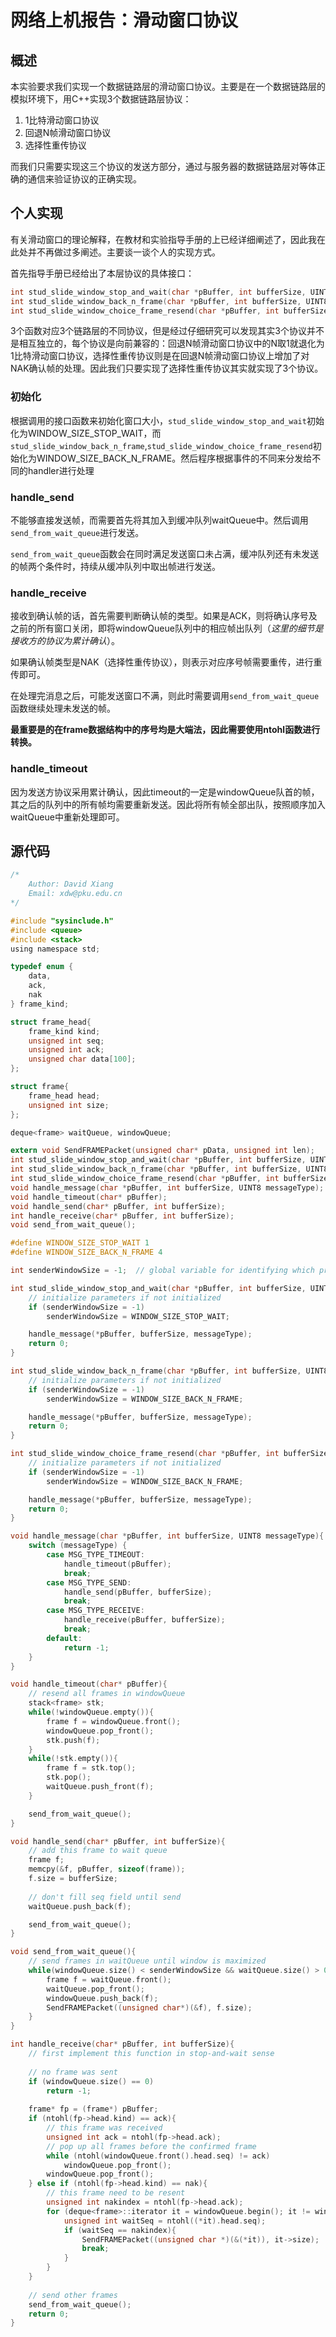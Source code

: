 # 网络上机报告：滑动窗口协议

## 概述

本实验要求我们实现一个数据链路层的滑动窗口协议。主要是在一个数据链路层的模拟环境下，用C++实现3个数据链路层协议：

1. 1比特滑动窗口协议
2. 回退N帧滑动窗口协议
3. 选择性重传协议

而我们只需要实现这三个协议的发送方部分，通过与服务器的数据链路层对等体正确的通信来验证协议的正确实现。

## 个人实现

有关滑动窗口的理论解释，在教材和实验指导手册的上已经详细阐述了，因此我在此处并不再做过多阐述。主要谈一谈个人的实现方式。

首先指导手册已经给出了本层协议的具体接口：

```c
int stud_slide_window_stop_and_wait(char *pBuffer, int bufferSize, UINT8 messageType);
int stud_slide_window_back_n_frame(char *pBuffer, int bufferSize, UINT8 messageType);
int stud_slide_window_choice_frame_resend(char *pBuffer, int bufferSize, UINT8 messageType);
```

3个函数对应3个链路层的不同协议，但是经过仔细研究可以发现其实3个协议并不是相互独立的，每个协议是向前兼容的：回退N帧滑动窗口协议中的N取1就退化为1比特滑动窗口协议，选择性重传协议则是在回退N帧滑动窗口协议上增加了对NAK确认帧的处理。因此我们只要实现了选择性重传协议其实就实现了3个协议。

### 初始化

 根据调用的接口函数来初始化窗口大小，`stud_slide_window_stop_and_wait`初始化为WINDOW_SIZE_STOP_WAIT，而`stud_slide_window_back_n_frame`,`stud_slide_window_choice_frame_resend`初始化为WINDOW_SIZE_BACK_N_FRAME。然后程序根据事件的不同来分发给不同的handler进行处理

### handle_send

不能够直接发送帧，而需要首先将其加入到缓冲队列waitQueue中。然后调用`send_from_wait_queue`进行发送。

`send_from_wait_queue`函数会在同时满足发送窗口未占满，缓冲队列还有未发送的帧两个条件时，持续从缓冲队列中取出帧进行发送。

### handle_receive

接收到确认帧的话，首先需要判断确认帧的类型。如果是ACK，则将确认序号及之前的所有窗口关闭，即将windowQueue队列中的相应帧出队列（*这里的细节是接收方的协议为累计确认*）。

如果确认帧类型是NAK（选择性重传协议），则表示对应序号帧需要重传，进行重传即可。

在处理完消息之后，可能发送窗口不满，则此时需要调用`send_from_wait_queue`函数继续处理未发送的帧。

**最重要是的在frame数据结构中的序号均是大端法，因此需要使用ntohl函数进行转换。**

### handle_timeout

因为发送方协议采用累计确认，因此timeout的一定是windowQueue队首的帧，其之后的队列中的所有帧均需要重新发送。因此将所有帧全部出队，按照顺序加入waitQueue中重新处理即可。

## 源代码

```c
/*
	Author: David Xiang
	Email: xdw@pku.edu.cn
*/

#include "sysinclude.h"
#include <queue>
#include <stack>
using namespace std;

typedef enum {
	data, 
	ack,
	nak
} frame_kind;

struct frame_head{
	frame_kind kind;
	unsigned int seq;
	unsigned int ack;
	unsigned char data[100];
};

struct frame{
	frame_head head;
	unsigned int size;
};

deque<frame> waitQueue, windowQueue;

extern void SendFRAMEPacket(unsigned char* pData, unsigned int len);
int stud_slide_window_stop_and_wait(char *pBuffer, int bufferSize, UINT8 messageType);
int stud_slide_window_back_n_frame(char *pBuffer, int bufferSize, UINT8 messageType);
int stud_slide_window_choice_frame_resend(char *pBuffer, int bufferSize, UINT8 messageType);
void handle_message(char *pBuffer, int bufferSize, UINT8 messageType);
void handle_timeout(char* pBuffer);
void handle_send(char* pBuffer, int bufferSize);
int handle_receive(char* pBuffer, int bufferSize);
void send_from_wait_queue();

#define WINDOW_SIZE_STOP_WAIT 1
#define WINDOW_SIZE_BACK_N_FRAME 4

int senderWindowSize = -1;	// global variable for identifying which protocol is now in use

int stud_slide_window_stop_and_wait(char *pBuffer, int bufferSize, UINT8 messageType){
	// initialize parameters if not initialized
	if (senderWindowSize = -1)
		senderWindowSize = WINDOW_SIZE_STOP_WAIT;

	handle_message(*pBuffer, bufferSize, messageType);
	return 0;
}

int stud_slide_window_back_n_frame(char *pBuffer, int bufferSize, UINT8 messageType){
	// initialize parameters if not initialized
	if (senderWindowSize = -1)
		senderWindowSize = WINDOW_SIZE_BACK_N_FRAME;

	handle_message(*pBuffer, bufferSize, messageType);
	return 0;
}

int stud_slide_window_choice_frame_resend(char *pBuffer, int bufferSize, UINT8 messageType){
	// initialize parameters if not initialized
	if (senderWindowSize = -1)
		senderWindowSize = WINDOW_SIZE_BACK_N_FRAME;

	handle_message(*pBuffer, bufferSize, messageType);
	return 0;
}

void handle_message(char *pBuffer, int bufferSize, UINT8 messageType){
	switch (messageType) {
		case MSG_TYPE_TIMEOUT:
			handle_timeout(pBuffer);
			break;
		case MSG_TYPE_SEND:
			handle_send(pBuffer, bufferSize);
			break;
		case MSG_TYPE_RECEIVE:
			handle_receive(pBuffer, bufferSize);
			break;
		default:
			return -1;
	}
}

void handle_timeout(char* pBuffer){
	// resend all frames in windowQueue
	stack<frame> stk;
	while(!windowQueue.empty()){
		frame f = windowQueue.front();
		windowQueue.pop_front();
		stk.push(f);
	}
	while(!stk.empty()){
		frame f = stk.top();
		stk.pop();
		waitQueue.push_front(f);
	}

	send_from_wait_queue();
}

void handle_send(char* pBuffer, int bufferSize){
	// add this frame to wait queue
	frame f;
	memcpy(&f, pBuffer, sizeof(frame));
	f.size = bufferSize;
	
	// don't fill seq field until send
	waitQueue.push_back(f);

	send_from_wait_queue();
}

void send_from_wait_queue(){
	// send frames in waitQueue until window is maximized
	while(windowQueue.size() < senderWindowSize && waitQueue.size() > 0){
		frame f = waitQueue.front();
		waitQueue.pop_front();
		windowQueue.push_back(f);
		SendFRAMEPacket((unsigned char*)(&f), f.size);
	}
}

int handle_receive(char* pBuffer, int bufferSize){
	// first implement this function in stop-and-wait sense
	
	// no frame was sent
	if (windowQueue.size() == 0)
		return -1;
	
	frame* fp = (frame*) pBuffer;
	if (ntohl(fp->head.kind) == ack){
		// this frame was received
		unsigned int ack = ntohl(fp->head.ack);
		// pop up all frames before the confirmed frame
		while (ntohl(windowQueue.front().head.seq) != ack)
			windowQueue.pop_front();
		windowQueue.pop_front();
	} else if (ntohl(fp->head.kind) == nak){
		// this frame need to be resent
		unsigned int nakindex = ntohl(fp->head.ack);
		for (deque<frame>::iterator it = windowQueue.begin(); it != windowQueue.end(); it++){
			unsigned int waitSeq = ntohl((*it).head.seq);
			if (waitSeq == nakindex){
				SendFRAMEPacket((unsigned char *)(&(*it)), it->size);
				break;
			}
		}
	}
	
	// send other frames
	send_from_wait_queue();
	return 0;
}
```


